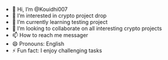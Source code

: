 - 👋 Hi, I’m @Kouidhi007
- 👀 I’m interested in crypto project drop
- 🌱 I’m currently learning testing project
- 💞️ I’m looking to collaborate on all interesting crypto projects
- 📫 How to reach me messager
- 😄 Pronouns: English
- ⚡ Fun fact: I enjoy challenging tasks

<!---
Kouidhi007/Kouidhi007 is a ✨ special ✨ repository because its `README.md` (this file) appears on your GitHub profile.
You can click the Preview link to take a look at your changes.
--->
